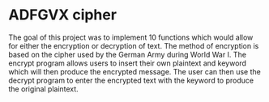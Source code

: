 # ADFGVX cipher
The goal of this project was to implement 10 functions which would allow for either the encryption or decryption of text. 
The method of encryption is based on the cipher used by the German Army during World War I. The encrypt program allows 
users to insert their own plaintext and keyword which will then produce the encrypted message. The user can then use the
decrypt program to enter the encrypted text with the keyword to produce the original plaintext.
